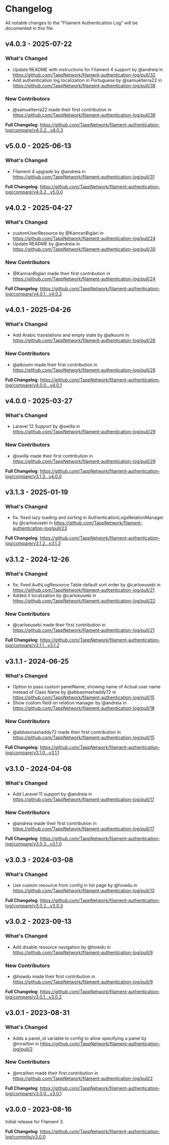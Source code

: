 # Changelog

All notable changes to the "Filament Authentication Log" will be documented in this file.

## v4.0.3 - 2025-07-22

### What's Changed

* Update README with instructions for Filament 4 support by @andreia in https://github.com/TappNetwork/filament-authentication-log/pull/32
* Add authentication log localization in Portuguese by @samuelterra22 in https://github.com/TappNetwork/filament-authentication-log/pull/38

### New Contributors

* @samuelterra22 made their first contribution in https://github.com/TappNetwork/filament-authentication-log/pull/38

**Full Changelog**: https://github.com/TappNetwork/filament-authentication-log/compare/v4.0.2...v4.0.3

## v5.0.0 - 2025-06-13

### What's Changed

* Filament 4 upgrade by @andreia in https://github.com/TappNetwork/filament-authentication-log/pull/31

**Full Changelog**: https://github.com/TappNetwork/filament-authentication-log/compare/v4.0.2...v5.0.0

## v4.0.2 - 2025-04-27

### What's Changed

* customUserResource by @KamranBiglari in https://github.com/TappNetwork/filament-authentication-log/pull/24
* Update README by @andreia in https://github.com/TappNetwork/filament-authentication-log/pull/30

### New Contributors

* @KamranBiglari made their first contribution in https://github.com/TappNetwork/filament-authentication-log/pull/24

**Full Changelog**: https://github.com/TappNetwork/filament-authentication-log/compare/v4.0.1...v4.0.2

## v4.0.1 - 2025-04-26

### What's Changed

* Add Arabic translations and empty state by @alkoumi in https://github.com/TappNetwork/filament-authentication-log/pull/26

### New Contributors

* @alkoumi made their first contribution in https://github.com/TappNetwork/filament-authentication-log/pull/26

**Full Changelog**: https://github.com/TappNetwork/filament-authentication-log/compare/v4.0.0...v4.0.1

## v4.0.0 - 2025-03-27

### What's Changed

* Laravel 12 Support by @swilla in https://github.com/TappNetwork/filament-authentication-log/pull/29

### New Contributors

* @swilla made their first contribution in https://github.com/TappNetwork/filament-authentication-log/pull/29

**Full Changelog**: https://github.com/TappNetwork/filament-authentication-log/compare/v3.1.3...v4.0.0

## v3.1.3 - 2025-01-19

### What's Changed

* fix: fixed lazy loading and sorting in AuthenticationLogsRelationManager by @carloeusebi in https://github.com/TappNetwork/filament-authentication-log/pull/23

**Full Changelog**: https://github.com/TappNetwork/filament-authentication-log/compare/v3.1.2...v3.1.3

## v3.1.2 - 2024-12-26

### What's Changed

* fix: fixed AuthLogResource Table default sort order by @carloeusebi in https://github.com/TappNetwork/filament-authentication-log/pull/21
* Added it localization by @carloeusebi in https://github.com/TappNetwork/filament-authentication-log/pull/22

### New Contributors

* @carloeusebi made their first contribution in https://github.com/TappNetwork/filament-authentication-log/pull/21

**Full Changelog**: https://github.com/TappNetwork/filament-authentication-log/compare/v3.1.1...v3.1.2

## v3.1.1 - 2024-06-25

### What's Changed

* Option to pass custom panelName, showing name of Actual user name instead of Class Name by @abbasmashaddy72 in https://github.com/TappNetwork/filament-authentication-log/pull/15
* Show custom field on relation manager by @andreia in https://github.com/TappNetwork/filament-authentication-log/pull/18

### New Contributors

* @abbasmashaddy72 made their first contribution in https://github.com/TappNetwork/filament-authentication-log/pull/15

**Full Changelog**: https://github.com/TappNetwork/filament-authentication-log/compare/v3.1.0...v3.1.1

## v3.1.0 - 2024-04-08

### What's Changed

* Add Laravel 11 support by @andreia in https://github.com/TappNetwork/filament-authentication-log/pull/17

### New Contributors

* @andreia made their first contribution in https://github.com/TappNetwork/filament-authentication-log/pull/17

**Full Changelog**: https://github.com/TappNetwork/filament-authentication-log/compare/v3.0.3...v3.1.0

## v3.0.3 - 2024-03-08

### What's Changed

* Use custom resource from config in list page by @howdu in https://github.com/TappNetwork/filament-authentication-log/pull/13

**Full Changelog**: https://github.com/TappNetwork/filament-authentication-log/compare/v3.0.2...v3.0.3

## v3.0.2 - 2023-09-13

### What's Changed

- Add disable resource navigation by @howdu in https://github.com/TappNetwork/filament-authentication-log/pull/9

### New Contributors

- @howdu made their first contribution in https://github.com/TappNetwork/filament-authentication-log/pull/9

**Full Changelog**: https://github.com/TappNetwork/filament-authentication-log/compare/v3.0.1...v3.0.2

## v3.0.1 - 2023-08-31

### What's Changed

- Adds a panel_id variable to config to allow specifying a panel by @mrailton in https://github.com/TappNetwork/filament-authentication-log/pull/2

### New Contributors

- @mrailton made their first contribution in https://github.com/TappNetwork/filament-authentication-log/pull/2

**Full Changelog**: https://github.com/TappNetwork/filament-authentication-log/compare/v3.0.0...v3.0.1

## v3.0.0 - 2023-08-16

Initial release for Filament 3.

**Full Changelog**: https://github.com/TappNetwork/filament-authentication-log/commits/v3.0.0
